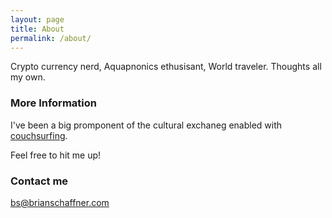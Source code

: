 ```yaml
---
layout: page
title: About
permalink: /about/
---
```


Crypto currency nerd, Aquapnonics ethusisant, World traveler. Thoughts all my own. 

### More Information

I've been a big promponent of the cultural exchaneg enabled with [couchsurfing](https://www.couchsurfing.com/people/bs25).

Feel free to hit me up!

### Contact me

[bs@brianschaffner.com](mailto:bs@brianschaffner.com)
